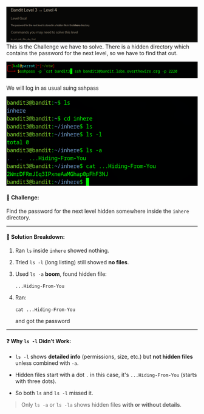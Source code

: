 ![](../../../assets/Pasted%20image%2020250726154215.png)
This is the Challenge we have to solve. 
There is a hidden directory which contains the password for the next level, so we have to find that out.

![](../../../assets/Pasted%20image%2020250726154643.png)

We will log in as usual suing sshpass

![](../../../assets/Pasted%20image%2020250726155202.png)

#### 🎯 **Challenge:**

Find the password for the next level hidden somewhere inside the `inhere` directory.

---

#### 🧠 **Solution Breakdown:**

1. Ran `ls` inside `inhere` showed nothing.
    
2. Tried `ls -l` (long listing)  still showed **no files**.
    
3. Used `ls -a`  **boom**, found hidden file:
    
    `...Hiding-From-You`
    
4. Ran:
    
    `cat ...Hiding-From-You`
    
    and got the password
    
    
---

#### ❓ **Why `ls -l` Didn’t Work:**

- `ls -l` shows **detailed info** (permissions, size, etc.) but **not hidden files** unless combined with `-a`.
    
- Hidden files start with a dot `.` in this case, it's `...Hiding-From-You` (starts with three dots).
    
- So both `ls` and `ls -l` missed it.
    

> Only `ls -a` or `ls -la` shows hidden files **with or without details**.